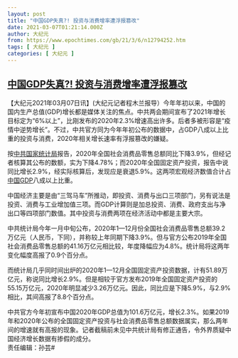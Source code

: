 ```yaml
---
layout: post
title: "中国GDP失真?! 投资与消费增率遭浮报篡改"
date: 2021-03-07T01:21:14.000Z
author: 大纪元
from: https://www.epochtimes.com/gb/21/3/6/n12794252.htm
tags: [ 大纪元 ]
categories: [ 大纪元 ]
---
```

<!--1615080074000-->
[中国GDP失真?! 投资与消费增率遭浮报篡改](https://www.epochtimes.com/gb/21/3/6/n12794252.htm)
------

<div>
<p>【大纪元2021年03月07日讯】(大纪元记者程木兰报导）今年年初以来，中国的国内生产总值(GDP)增长都是媒体关注的焦点。中共两会期间宣布了2021年增长目标定为“6%以上”，比刚发布的2020年2.3%增速高出许多。后者多被形容是“疫情中逆势增长”。不过，中共官方同为今年年初公布的数据中，占GDP八成以上比重的投资与消费，2020年相关增长速率有浮报篡改的嫌疑。</p><p>按<a href="https://www.epochtimes.com/gb/tag/%E4%B8%AD%E5%85%B1%E5%9B%BD%E5%AE%B6%E7%BB%9F%E8%AE%A1%E5%B1%80.html">中共国家统计局</a>报告，2020年全国社会消费品零售总额同比下降3.9%，但经记者核算其公布的数额，实为下降4.78%；而2020年全国固定资产投资，报告中说同比增长2.9%，经实际核算后，发现应是衰退5.9%。这两项宏观经济数值合计占<a href="https://www.epochtimes.com/gb/tag/%E4%B8%AD%E5%9B%BDgdp.html">中国GDP</a>八成以上比重。</p><p>中国经济主要是由“三驾马车”所推动，即投资、消费与出口三项部门，另有说法是投资、消费与工业增加值三项。而GDP计算则是加总投资、消费、政府支出与净出口等四项部门数值。其中投资与消费两项在经济活动中都是主要大宗。</p><p>中共统计局今年一月中旬公布，2020年1—12月份全国社会消费品零售总额39.2万亿元（人民币，下同），并称较上年同期下降3.9%。但与官方公布2019年全国社会消费品零售总额的41.16万亿元相比较，年度降幅应为4.8%。统计局将这两年变化幅度高报了0.9个百分点。</p><p>而统计局几乎同时间出炉的2020年1—12月全国固定资产投资数据，计有51.89万亿元，称说同比增长2.9%。但是相较于官方发布2019年全国固定资产投资的55.15万亿元，2020年明显减少3.26万亿元。因此，同比应是下降5.9%，与2.9%相比，其间高报了8.8个百分点。</p><p>中共官方今年初宣布中国2020年GDP总值为101.6万亿元，增长2.3%。如果2019年和2020年公布的全国固定资产投资与社会消费品零售总额数据属实，那么两年间的增速就有高报的现象。记者截稿前未见中共统计局有修正通告，令外界质疑中国经济增长数据有掺假的成分。<br />责任编辑：孙芸#</p>
</div>
